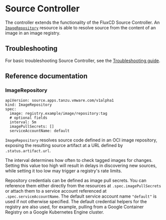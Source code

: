 # Source Controller

The controller extends the functionality of the FluxCD Source Controller. An [`ImageRepository`](#imagerepository) resource is able to resolve source from the content of an image in an image registry.

## Troubleshooting

For basic troubleshooting Source Controller, see the [Troubleshooting guide](./troubleshooting.md).

## Reference documentation

### ImageRepository

```
apiVersion: source.apps.tanzu.vmware.com/v1alpha1
kind: ImageRepository
spec:
  image: registry.example/image/repository:tag
  # optional fields
  interval: 5m
  imagePullSecrets: []
  serviceAccountName: default
```

`ImageRepository` resolves source code defined in an OCI image repository, exposing the resulting source artifact at a URL defined by `.status.artifact.url`.

The interval determines how often to check tagged images for changes. Setting this value too high will result in delays in discovering new sources, while setting it too low may trigger a registry's rate limits.

Repository credentials can be defined as image pull secrets. You can reference them either directly from the resources at `.spec.imagePullSecrets` or attach them to a service account referenced at `.spec.serviceAccountName`. The default service account name `"default"` is used if not otherwise specified. The default credential helpers for the registry are also used, for example, pulling from a Google Container Registry on a Google Kubernetes Engine cluster.
